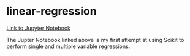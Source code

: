 # linear-regression

[Link to Jupyter Notebook](https://github.com/conleydg/linear-regression/blob/master/simple-linear-regression.ipynb)

The Jupter Notebook linked above is my first attempt at using Scikit to perform single and multiple variable regressions.
